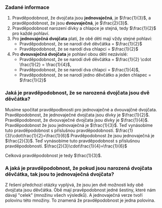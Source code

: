 ### Zadané informace

1. Pravděpodobnost, že dvojčata jsou **jednovaječná**, je $\frac{1}{3}$, a pravděpodobnost, že jsou **dvouvaječná**, je $\frac{2}{3}$.
2. Pravděpodobnost narození dívky a chlapce je stejná, tedy $\frac{1}{2}$ pro každé pohlaví.
3. Pro **jednovaječná dvojčata** platí, že obě děti mají vždy stejné pohlaví:
   - Pravděpodobnost, že se narodí dvě děvčátka = $\frac{1}{2}$
   - Pravděpodobnost, že se narodí dva chlapci = $\frac{1}{2}$
4. Pro **dvouvaječná dvojčata** je pohlaví obou dětí nezávislé:
   - Pravděpodobnost, že se narodí dvě děvčátka = $\frac{1}{2} \cdot \frac{1}{2} = \frac{1}{4}$,
   - Pravděpodobnost, že se narodí dva chlapci = $\frac{1}{4}$,
   - Pravděpodobnost, že se narodí jedno děvčátko a jeden chlapec = $\frac{1}{2}$

### Jaká je pravděpodobnost, že se narozená dvojčata jsou dvě děvčátka?

Musíme spočítat pravděpodbnosti pro jednovaječné a dvouvajčné dvojčata.
Pravděpodobnost, že jednovaječné dvojčata jsou dívky je $\frac{1}{2}$.
Pravděpodobnost, že dvouvaječné dvojčata jsou dívky je $\frac{1}{4}$. 
Pravděpodobnost že jsou jednovaječná je $\frac{1}{3}$. Teď vynásobíme tuto pravděpodobnost s příslušnou pravděpodobností. $\frac{1}{3}\cdot\frac{1}{2}=\frac{1}{6}$
Pravděpodobnost že jsou jednovaječná je $\frac{2}{3}$. Teď vynásobíme tuto pravděpodobnost s příslušnou pravděpodobností. $\frac{2}{3}\cdot\frac{1}{4}=\frac{1}{6}$

Celková pravděpodobnost je tedy $\frac{1}{3}$.

### A jaká je pravděpodobnost, že pokud jsou narozená dvojčata děvčátka, tak jsou to jednovaječná dvojčata?

Z řešení předchozí otázky vyplývá, že jsou jen dvě možnosti kdy obě dvojčata jsou děvčátka. Obě mají pravěpodobnost jedné šestiny, které nám dávají "celek" (množinu všech výsledků). A jednovaječná verze tvoří polovinu této množiny. To znamená že pravděpodobnost je jedna polovina.